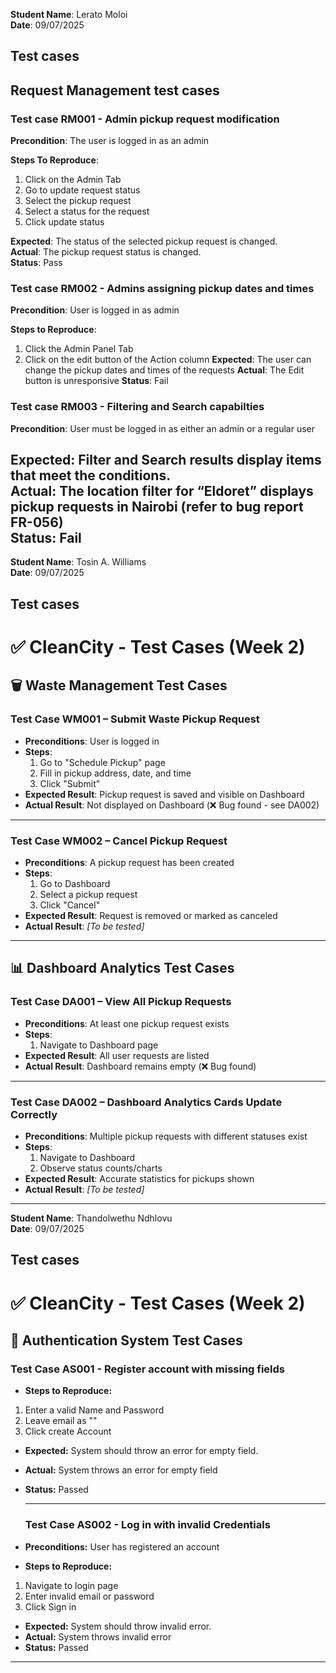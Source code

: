 **Student Name**: Lerato Moloi <br>
**Date**: 09/07/2025

## Test cases  

<!--test case Template-->
## Request Management test cases

### Test case RM001 - Admin pickup request modification
**Precondition**: The user is logged in as an admin

**Steps To Reproduce**:<br>

1. Click on the Admin Tab
2. Go to update request status
3. Select the pickup request
4. Select a status for the request
5. Click update status

**Expected**: The status of the selected pickup request is changed.<br>
**Actual**: The pickup request status is changed.<br>
 **Status**: Pass

 ### Test case RM002 - Admins assigning pickup dates and times

 **Precondition**: User is logged in as admin<br>

**Steps to Reproduce**:
1. Click the Admin Panel Tab
2. Click on the edit button of the Action column
**Expected**:  The user can change the pickup dates and times of the requests
**Actual**: The Edit button is unresponsive
**Status**: Fail


### Test case RM003 - Filtering and Search capabilties

**Precondition**:  User must be logged in as either an admin or a regular user<br>

**Expected**:  Filter and Search results display items that meet the conditions.<br>
**Actual**:  The location filter for “Eldoret” displays pickup requests in Nairobi (refer to bug report FR-056)<br>
**Status**:  Fail
---

**Student Name**: Tosin A. Williams <br>
**Date**: 09/07/2025

## Test cases  

<!--test case Template-->
 # ✅ CleanCity - Test Cases (Week 2)

## 🗑️ Waste Management Test Cases

### Test Case WM001 – Submit Waste Pickup Request
- **Preconditions**: User is logged in
- **Steps**:
  1. Go to "Schedule Pickup" page
  2. Fill in pickup address, date, and time
  3. Click "Submit"
- **Expected Result**: Pickup request is saved and visible on Dashboard
- **Actual Result**: Not displayed on Dashboard (❌ Bug found - see DA002)

---

### Test Case WM002 – Cancel Pickup Request
- **Preconditions**: A pickup request has been created
- **Steps**:
  1. Go to Dashboard
  2. Select a pickup request
  3. Click "Cancel"
- **Expected Result**: Request is removed or marked as canceled
- **Actual Result**: _[To be tested]_

---

## 📊 Dashboard Analytics Test Cases

### Test Case DA001 – View All Pickup Requests
- **Preconditions**: At least one pickup request exists
- **Steps**:
  1. Navigate to Dashboard page
- **Expected Result**: All user requests are listed
- **Actual Result**: Dashboard remains empty (❌ Bug found)

---

### Test Case DA002 – Dashboard Analytics Cards Update Correctly
- **Preconditions**: Multiple pickup requests with different statuses exist
- **Steps**:
  1. Navigate to Dashboard
  2. Observe status counts/charts
- **Expected Result**: Accurate statistics for pickups shown
- **Actual Result**: _[To be tested]_


---

**Student Name**: Thandolwethu Ndhlovu <br>
**Date**: 09/07/2025

## Test cases  

<!--test case Template-->
 # ✅ CleanCity - Test Cases (Week 2)

 ## 🔐 Authentication System Test Cases
 ### Test Case AS001 - Register account with missing fields
- **Steps to Reproduce:**
 1. Enter a valid Name and Password
 2. Leave email as ""
 3. Click create Account
- **Expected:**
System should throw an error for empty field.
- **Actual:**
System throws an error for empty field
- **Status:** Passed

  ---

   ### Test Case AS002 - Log in with invalid Credentials
 - **Preconditions:** User has registered an account
- **Steps to Reproduce:**
 1. Navigate to login page
 2. Enter invalid email or password
 3. Click Sign in
- **Expected:**
System should throw invalid error.
- **Actual:**
System throws invalid error
- **Status:** Passed
---


